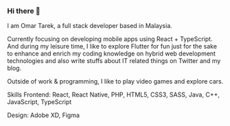### Hi there 👋

I am Omar Tarek, a full stack developer based in Malaysia.

Currently focusing on developing mobile apps using React + TypeScript. And during my leisure time, I like to explore Flutter for fun just for the sake to enhance and enrich my coding knowledge on hybrid web development technologies and also write stuffs about IT related things on Twitter and my blog.

Outside of work & programming, I like to play video games and explore cars.

Skills
Frontend: React, React Native, PHP, HTML5, CSS3, SASS, Java, C++, JavaScript, TypeScript

Design: Adobe XD, Figma
